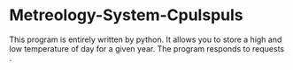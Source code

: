 # Metreology-System-Cpulspuls
This program is entirely written by python. It allows you to store a high and low temperature of day for a given year.  The program responds to requests .
